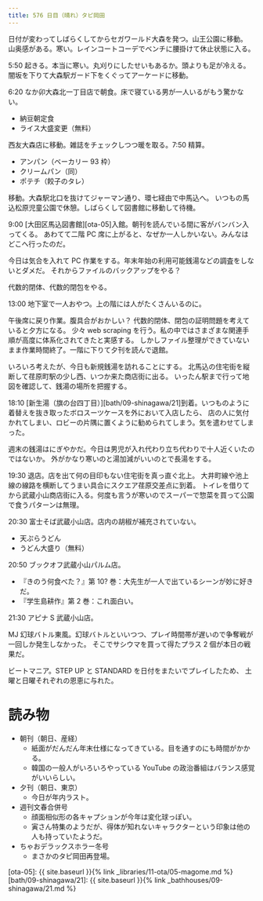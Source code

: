 ```yaml
---
title: 576 日目（晴れ）タピ岡田
---
```


日付が変わってしばらくしてからセガワールド大森を発つ。山王公園に移動。
山奥感がある。寒い。レインコートコーデでベンチに腰掛けて休止状態に入る。

5:50 起きる。本当に寒い。丸刈りにしたせいもあるか。頭よりも足が冷える。
闇坂を下りて大森駅ガード下をくぐってアーケードに移動。

6:20 なか卯大森北一丁目店で朝食。床で寝ている男が一人いるがもう驚かない。

* 納豆朝定食
* ライス大盛変更（無料）

西友大森店に移動。雑誌をチェックしつつ暖を取る。7:50 精算。

* アンパン（ベーカリー 93 枠）
* クリームパン（同）
* ポテチ（餃子のタレ）

移動。大森駅北口を抜けてジャーマン通り、環七経由で中馬込へ。
いつもの馬込松原児童公園で休憩。しばらくして図書館に移動して待機。

9:00 [大田区馬込図書館][ota-05]入館。朝刊を読んでいる間に客がバンバン入ってくる。
あわてて二階 PC 席に上がると、なぜか一人しかいない。みんなはどこへ行ったのだ。

今日は気合を入れて PC 作業をする。年末年始の利用可能銭湯などの調査をしないとダメだ。
それからファイルのバックアップをやる？

代数的閉体、代数的閉包をやる。

13:00 地下室で一人おやつ。上の階には人がたくさんいるのに。

午後席に戻り作業。腹具合がおかしい？
代数的閉体、閉包の証明問題を考えていると夕方になる。
少々 web scraping を行う。私の中ではさまざまな関連手順が高度に体系化されてきたと実感する。
しかしファイル整理ができていないまま作業時間終了。一階に下りて夕刊を読んで退館。

いろいろ考えたが、今日も新規銭湯を訪れることにする。
北馬込の住宅街を縦断して荏原町駅の少し西、いつか来た商店街に出る。
いったん駅まで行って地図を確認して、銭湯の場所を把握する。

18:10 [新生湯（旗の台四丁目）][bath/09-shinagawa/21]到着。いつものように着替えを抜き取ったボロスーツケースを外において入店したら、
店の人に気付かれてしまい、ロビーの片隅に置くように勧められてしまう。気を遣わせてしまった。

週末の銭湯はにぎやかだ。今日は男児が入れ代わり立ち代わりで十人近くいたのではないか。
外がかなり寒いのと湯加減がいいのとで長湯をする。

19:30 退店。店を出て何の目印もない住宅街を真っ直ぐ北上。
大井町線や池上線の線路を横断してうまい具合にスクエア荏原交差点に到着。
トイレを借りてから武蔵小山商店街に入る。何度も言うが寒いのでスーパーで惣菜を買って公園で食うパターンは無理。

20:30 富士そば武蔵小山店。店内の胡椒が補充されていない。

* 天ぷらうどん
* うどん大盛り（無料）

20:50 ブックオフ武蔵小山パルム店。

* 『きのう何食べた？』第 10? 巻：大先生が一人で出ているシーンが妙に好きだ。
* 『学生島耕作』第 2 巻：これ面白い。

21:30 アピナ S 武蔵小山店。

MJ 幻球バトル東風。幻球バトルといいつつ、プレイ時間帯が遅いので争奪戦が一回しか発生しなかった。
そこでサシウマを買って得たプラス 2 個が本日の戦果だ。

ビートマニア。STEP UP と STANDARD を日付をまたいでプレイしたため、
土曜と日曜それぞれの恩恵に与れた。

# 読み物

* 朝刊（朝日、産経）
  * 紙面がだんだん年末仕様になってきている。目を通すのにも時間がかかる。
  * 韓国の一般人がいろいろやっている YouTube の政治番組はバランス感覚がいいらしい。
* 夕刊（朝日、東京）
  * 今日が年内ラスト。
* 週刊文春合併号
  * 顔面相似形の各キャプションが今年は変化球っぽい。
  * 寅さん特集のようだが、得体が知れないキャラクターという印象は他の人も持っていたようだ。
* ちゃおデラックスホラー冬号
  * まさかのタピ岡田再登場。

[ota-05]: {{ site.baseurl }}{% link _libraries/11-ota/05-magome.md %}
[bath/09-shinagawa/21]: {{ site.baseurl }}{% link _bathhouses/09-shinagawa/21.md %}
